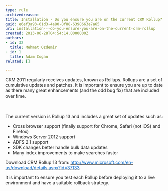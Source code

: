 ```yaml
---
type: rule
archivedreason: 
title: Installation - Do you ensure you are on the current CRM Rollup?
guid: e6ef3a93-61d3-4a80-8f88-6398663e7a65
uri: installation---do-you-ensure-you-are-on-the-current-crm-rollup
created: 2013-06-28T04:54:14.0000000Z
authors:
- id: 32
  title: Mehmet Ozdemir
- id: 1
  title: Adam Cogan
related: []

---
```



CRM 2011 regularly receives updates, known as Rollups. Rollups&#160;are a set of cumulative updates and patches. It is important to ensure you are up to date as there many ​great enhancements (and the odd bug fix) that are included over time. <br>
<br><excerpt class='endintro'></excerpt><br>
<p>​The current version is Rollup 13 and includes a great set of updates such as&#58;</p><ul><li>Cross browser support (finally support for Chrome, Safari (not iOS) and Firefox)</li><li>Windows Server 2012 support</li><li>ADFS 2.1 support</li><li>SDK changes better handle bulk data updates</li><li>Many index improvements to make searches faster</li></ul><p>Download CRM Rollup 13 from&#58; <a href="http&#58;//www.microsoft.com/en-us/download/details.aspx?id=37133"><span style="text-decoration&#58;underline;"><font color="#0066cc">http&#58;//www.microsoft.com/en-us/download/details.aspx?id=37133</font></span></a></p><p>It is important to ensure you test each Rollup before deploying it to a live environment and have a suitable rollback strategy.</p><p>&#160;</p>


